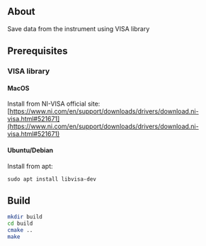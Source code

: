 ## About
Save data from the instrument using VISA library

## Prerequisites

### VISA library

#### MacOS

Install from NI-VISA official site: [https://www.ni.com/en/support/downloads/drivers/download.ni-visa.html#521671](https://www.ni.com/en/support/downloads/drivers/download.ni-visa.html#521671)

#### Ubuntu/Debian

Install from apt:

```
sudo apt install libvisa-dev
```

## Build

```bash
mkdir build
cd build
cmake ..
make
```
